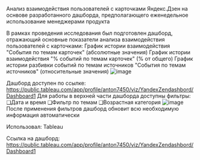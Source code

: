 Анализ взаимодействия пользователей с карточками Яндекс.Дзен на оснвове разработанного дашборда, предполагающего еженедельное использование менеджерами продукта 

В рамках проведения исследования был подготовлен дашборд, отражающий основные показатели анализа  взаимодействия пользователей с карточками:
График истории взаимодействия "События по темам карточек"  (абсолютные значения)
График истории взаимодействия "% событий по темам карточек"  (% от общего)
График истории разбивки событий по темам источников  "События по темам источников" (относительные значения)
![image](https://user-images.githubusercontent.com/110079705/187249582-4cfd54b7-61aa-421c-8932-4815def55091.png)

Дашборд доступен по ссылке:
https://public.tableau.com/app/profile/anton7450/viz/YandexZendashbord/Dashboard1
Для работы в верхней части дашборда доступны фильтры:
❑Дата и время
❑Фильтр по темам
❑Возрастная категория
![image](https://user-images.githubusercontent.com/110079705/187249661-52255a2f-48dc-4b8a-8f86-66c993389071.png)
После применения фильтров дашборд обновит всю необходимую информация автоматически

Использовал: Tableau 

Ссылка на дашборд: https://public.tableau.com/app/profile/anton7450/viz/YandexZendashbord/Dashboard1 
